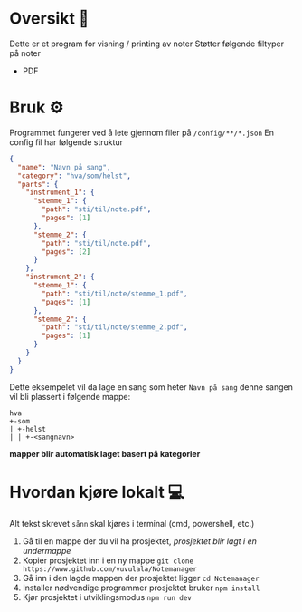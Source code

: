 # Oversikt :page_facing_up:
Dette er et program for visning / printing av noter
Støtter følgende filtyper på noter
- PDF


# Bruk :gear:
Programmet fungerer ved å lete gjennom filer på `/config/**/*.json`
En config fil har følgende struktur

```json
{
  "name": "Navn på sang",
  "category": "hva/som/helst",
  "parts": {
    "instrument_1": {
      "stemme_1": {
        "path": "sti/til/note.pdf",
        "pages": [1]
      },
      "stemme_2": {
        "path": "sti/til/note.pdf",
        "pages": [2]
      }
    },
    "instrument_2": {
      "stemme_1": {
        "path": "sti/til/note/stemme_1.pdf",
        "pages": [1]
      },
      "stemme_2": {
        "path": "sti/til/note/stemme_2.pdf",
        "pages": [1]
      }
    }
  }
}
```
Dette eksempelet vil da lage en sang som heter `Navn på sang`
denne sangen vil bli plassert i følgende mappe:
```
hva
+-som
| +-helst
| | +-<sangnavn>
```
**mapper blir automatisk laget basert på kategorier**

# Hvordan kjøre lokalt :computer:
Alt tekst skrevet `sånn` skal kjøres i terminal (cmd, powershell, etc.)
1. Gå til en mappe der du vil ha prosjektet, *prosjektet blir lagt i en undermappe*
2. Kopier prosjektet inn i en ny mappe
  `git clone https://www.github.com/vuvulala/Notemanager`
3. Gå inn i den lagde mappen der prosjektet ligger
  `cd Notemanager`
4.  Installer nødvendige programmer prosjektet bruker
  `npm install`
5. Kjør prosjektet i utviklingsmodus
  `npm run dev`